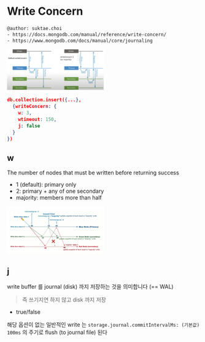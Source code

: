 # Write Concern

```
@author: suktae.choi
- https://docs.mongodb.com/manual/reference/write-concern/
- https://www.mongodb.com/docs/manual/core/journaling
```

<img src="1.png" width="50%">

```json
db.collection.insert({...},
  {writeConcern: {
    w: 3,
    wtimeout: 150,
    j: false
  }
})
```

## w
The number of nodes that must be written before returning success

- 1 (default): primary only
- 2: primary + any of one secondary
- majority: members more than half

<img src="2.png" width="50%">

## j
write buffer 를 journal (disk) 까지 저장하는 것을 의미합니다 (== WAL)

> 즉 쓰기지연 하지 않고 disk 까지 저장

- true/false

해당 옵션이 없는 일반적인 write 는 `storage.journal.commitIntervalMs: (기본값) 100ms` 의 주기로 flush (to journal file) 된다

